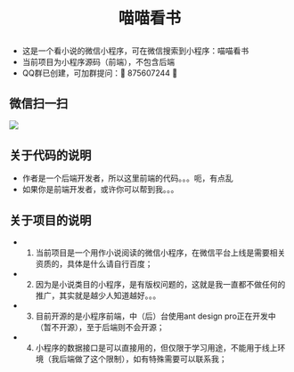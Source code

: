<h1 align="center">喵喵看书</h1>

## 
- 这是一个看小说的微信小程序，可在微信搜索到小程序：喵喵看书
- 当前项目为小程序源码（前端），不包含后端
- QQ群已创建，可加群提问：🎉 875607244 🎉


## 微信扫一扫
<img src="https://www.somethingwhat.com/lib/web/images/wechat/miaomiaobook.jpg"/>


## 关于代码的说明
- 作者是一个后端开发者，所以这里前端的代码。。。呃，有点乱
- 如果你是前端开发者，或许你可以帮到我。。。


## 关于项目的说明
- 1. 当前项目是一个用作小说阅读的微信小程序，在微信平台上线是需要相关资质的，具体是什么请自行百度；
- 2. 因为是小说类目的小程序，是有版权问题的，这就是我一直都不做任何的推广，其实就是越少人知道越好。。。
- 3. 目前开源的是小程序前端，中（后）台使用ant design pro正在开发中（暂不开源），至于后端则不会开源；
- 4. 小程序的数据接口是可以直接用的，但仅限于学习用途，不能用于线上环境（我后端做了这个限制），如有特殊需要可以联系我；
